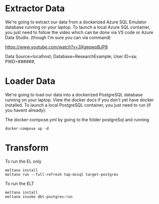 

# Extractor Data

We're going to extract our data from a dockerized Azure SQL Emulator database running on your laptop. To launch a local Azure SQL container, you just need to follow the video which can be done via VS code or Azure Data Studio. (though I'm sure you can via command)

https://www.youtube.com/watch?v=3XgepwpBJP8

Data Source=localhost; 
Database=ResearchExample; 
User ID=sa; 
PWD=######,


# Loader Data

We're going to load our data into a dockerized PostgreSQL database running on your laptop. View the docker docs if you don't yet have docker installed. To launch a local PostgreSQL container, you just need to run (if you havent already):

The docker-compose.yml by going to the folder postgreSql and running
```
docker-compose up -d
```


# Transform

To run the EL only

```
meltano install
meltano run --full-refresh tap-mssql target-postgres
```


To run the ELT 

```
meltano install
meltano invoke dbt-postgres:run
```
